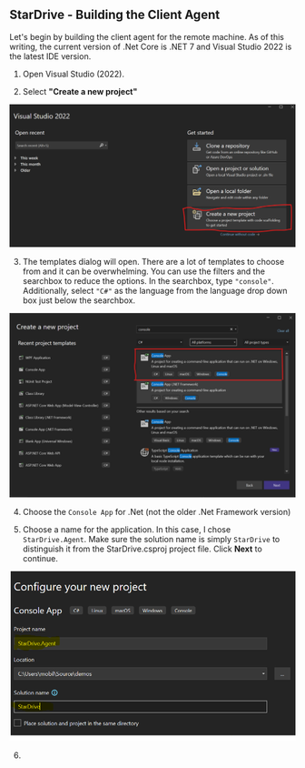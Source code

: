 ## StarDrive - Building the Client Agent
Let's begin by building the client agent for the remote machine. As of this writing, the current version of .Net Core is .NET 7 and Visual Studio 2022 is the latest IDE version.

1. Open Visual Studio (2022).

2. Select **"Create a new project"**

![vs2022 start dialog](images/part1/1-vs-create-new-project.png)

3. The templates dialog will open. There are a lot of templates to choose from and it can be overwhelming. You can use the filters and the searchbox to reduce the options. In the searchbox, type `"console"`. Additionally, select `"C#"` as the language from the language drop down box just below the searchbox.

![vs2022 create new project dialog](images/part1/2-console-app.png)

4. Choose the `Console App` for .Net (not the older .Net Framework version)

5. Choose a name for the application. In this case, I chose `StarDrive.Agent`. Make sure the solution name is simply `StarDrive` to distinguish it from the StarDrive.csproj project file. Click **Next** to continue.

![configure project name dialog](images/part1/3-name-console-app.png)

6. 